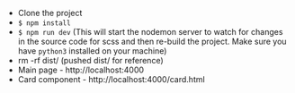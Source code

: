 - Clone the project
- `$ npm install`
- `$ npm run dev` (This will start the nodemon server to watch for changes in the source code for scss and then re-build the project. Make sure you have `python3` installed on your machine)
- rm -rf dist/ (pushed dist/ for reference)
- Main page - http://localhost:4000
- Card component - http://localhost:4000/card.html
